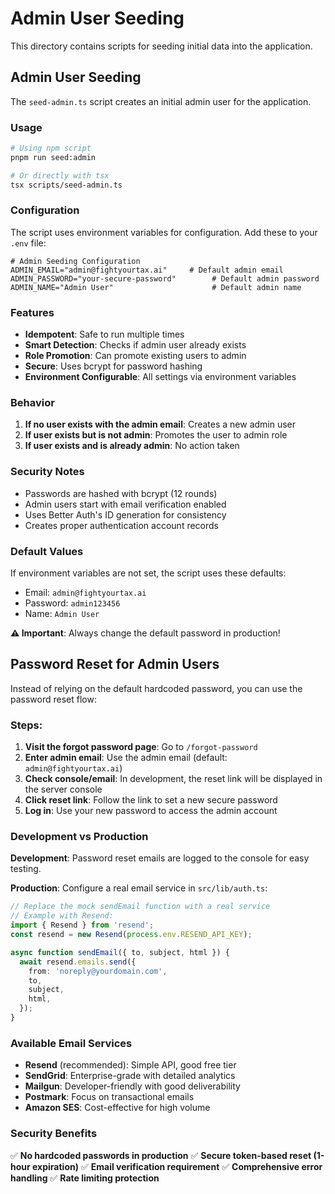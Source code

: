 # Admin User Seeding

This directory contains scripts for seeding initial data into the application.

## Admin User Seeding

The `seed-admin.ts` script creates an initial admin user for the application.

### Usage

```bash
# Using npm script
pnpm run seed:admin

# Or directly with tsx
tsx scripts/seed-admin.ts
```

### Configuration

The script uses environment variables for configuration. Add these to your `.env` file:

```env
# Admin Seeding Configuration
ADMIN_EMAIL="admin@fightyourtax.ai"     # Default admin email
ADMIN_PASSWORD="your-secure-password"        # Default admin password  
ADMIN_NAME="Admin User"                      # Default admin name
```

### Features

- **Idempotent**: Safe to run multiple times
- **Smart Detection**: Checks if admin user already exists
- **Role Promotion**: Can promote existing users to admin
- **Secure**: Uses bcrypt for password hashing
- **Environment Configurable**: All settings via environment variables

### Behavior

1. **If no user exists with the admin email**: Creates a new admin user
2. **If user exists but is not admin**: Promotes the user to admin role
3. **If user exists and is already admin**: No action taken

### Security Notes

- Passwords are hashed with bcrypt (12 rounds)
- Admin users start with email verification enabled
- Uses Better Auth's ID generation for consistency
- Creates proper authentication account records

### Default Values

If environment variables are not set, the script uses these defaults:

- Email: `admin@fightyourtax.ai`
- Password: `admin123456` 
- Name: `Admin User`

**⚠️ Important**: Always change the default password in production! 

## Password Reset for Admin Users

Instead of relying on the default hardcoded password, you can use the password reset flow:

### Steps:

1. **Visit the forgot password page**: Go to `/forgot-password`
2. **Enter admin email**: Use the admin email (default: `admin@fightyourtax.ai`)
3. **Check console/email**: In development, the reset link will be displayed in the server console
4. **Click reset link**: Follow the link to set a new secure password
5. **Log in**: Use your new password to access the admin account

### Development vs Production

**Development**: Password reset emails are logged to the console for easy testing.

**Production**: Configure a real email service in `src/lib/auth.ts`:

```typescript
// Replace the mock sendEmail function with a real service
// Example with Resend:
import { Resend } from 'resend';
const resend = new Resend(process.env.RESEND_API_KEY);

async function sendEmail({ to, subject, html }) {
  await resend.emails.send({
    from: 'noreply@yourdomain.com',
    to,
    subject,
    html,
  });
}
```

### Available Email Services

- **Resend** (recommended): Simple API, good free tier
- **SendGrid**: Enterprise-grade with detailed analytics
- **Mailgun**: Developer-friendly with good deliverability
- **Postmark**: Focus on transactional emails
- **Amazon SES**: Cost-effective for high volume

### Security Benefits

✅ **No hardcoded passwords in production**
✅ **Secure token-based reset (1-hour expiration)**
✅ **Email verification requirement**
✅ **Comprehensive error handling**
✅ **Rate limiting protection** 
